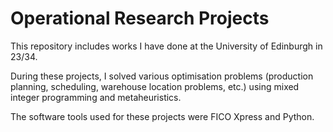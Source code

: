 # Operational Research Projects

This repository includes works I have done at the University of Edinburgh in 23/34. 

During these projects, I solved various optimisation problems (production planning, scheduling, warehouse location problems, etc.) using mixed integer programming and metaheuristics. 

The software tools used for these projects were FICO Xpress and Python.
